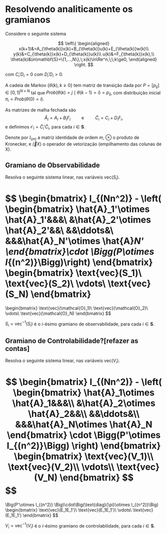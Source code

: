 <script type="text/x-mathjax-config">
MathJax.Hub.Config({tex2jax: {inlineMath: [['$','$']]}});
</script>
<script type="text/javascript"
src="https://cdnjs.cloudflare.com/ajax/libs/mathjax/2.7.7/MathJax.js?config=TeX-AMS-MML_HTMLorMML">
</script>


# Resolvendo analiticamente os gramianos

Considere o seguinte sistema

$$
\left\{
\begin{aligned}
x(k+1)&=A_{\theta(k)}x(k)+B_{\theta(k)}u(k)+E_{\theta(k)}w(k)\\
y(k)&=C_{\theta(k)}x(k)+D_{\theta(k)}u(k)\\
u(k)&=F_{\theta(k)}x(k),\\
\theta(k)&\in\mathbf{S}=\{1,...,N\},\;x(k)\in\Re^n,\;\;k\ge0,
\end{aligned}
\right.
$$

com $C_i'D_i=0$ com $D_i'D_i>0$. 

A cadeia de Markov $\{\theta(k),k\ge0\}$ tem matriz de transição dada por  $P=[p_{ij}]\in[0,1]^{N\times N}$ tal que $Prob(\theta(k)=j\mid\theta(k-1)=i)=p_{ij}$, com distribuição inicial $\pi_i=Prob(\theta(0)=i)$.

As matrizes de malha fechada são
$$\hat{A}_i=A_i+B_iF_i\qquad\mbox{ e }\qquad\hat{C}_i=C_i+D_iF_i,$$
e definimos $\mathcal{O}_i=\hat{C}_i'\hat{C}_i$, para cada $i\in\mathbf{S}$.

Denote por $I_{(m)}$ a matriz identidade de ordem $m$, $\otimes$ o produto de Kronecker, e $\vec(X)$ o operador de vetorização (empilhamento das colunas de X).


## Gramiano de Observabilidade

Resolva o seguinte sistema linear, nas variáveis $\text{vec}(S_i)$.

$$
\begin{bmatrix}
I_{(Nn^2)} - \left(
\begin{bmatrix}
\hat{A}_1'\otimes \hat{A}_1'&&&\\
&\hat{A}_2'\otimes \hat{A}_2'&&\\
&&\ddots&\\
&&&\hat{A}_N'\otimes \hat{A}_N'
\end{bmatrix}\cdot \Bigg(P\otimes I_{(n^2)}\Bigg)\right)
\end{bmatrix}
\begin{bmatrix}
\text{vec}(S_1)\\
\text{vec}(S_2)\\
\vdots\\
\text{vec}(S_N)
\end{bmatrix}
=
\begin{bmatrix}
\text{vec}(\mathcal{O}_1)\\
\text{vec}(\mathcal{O}_2)\\
\vdots\\
\text{vec}(\mathcal{O}_N)
\end{bmatrix}
$$

$S_i=\text{vec}^{-1}(S_i)$ é o $i$-ésimo gramiano de observabilidade, para cada $i\in\mathbf{S}$.


## Gramiano de Controlabilidade?[refazer as contas]

Resolva o seguinte sistema linear, nas variáveis $\text{vec}(V_i)$.

$$
\begin{bmatrix}
I_{(Nn^2)} - 
\left(
\begin{bmatrix}
\hat{A}_1\otimes \hat{A}_1&&&\\
&\hat{A}_2\otimes \hat{A}_2&&\\
&&\ddots&\\
&&&\hat{A}_N\otimes \hat{A}_N
\end{bmatrix}
\cdot \Bigg(P'\otimes I_{(n^2)}\Bigg)
\right)
\end{bmatrix}
\begin{bmatrix}
\text{vec}(V_1)\\
\text{vec}(V_2)\\
\vdots\\
\text{vec}(V_N)
\end{bmatrix}
$$
$$
=
\Big(P'\otimes I_{(n^2)} \Big)\cdot\Big(\text{diag}(\pi)\otimes I_{(n^2)}\Big)
\begin{bmatrix}
\text{vec}(E_1E_1')\\
\text{vec}(E_1E_1')\\
\vdots\\
\text{vec}(E_1E_1')
\end{bmatrix}
$$

$V_i=\text{vec}^{-1}(V_i)$ é o $i$-ésimo gramiano de controlabilidade, para cada $i\in\mathbf{S}$.